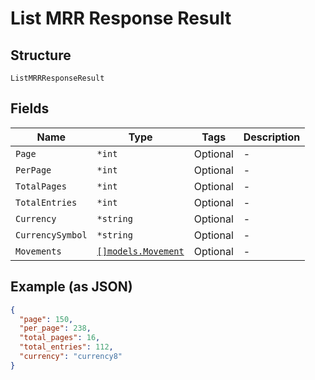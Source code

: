 
# List MRR Response Result

## Structure

`ListMRRResponseResult`

## Fields

| Name | Type | Tags | Description |
|  --- | --- | --- | --- |
| `Page` | `*int` | Optional | - |
| `PerPage` | `*int` | Optional | - |
| `TotalPages` | `*int` | Optional | - |
| `TotalEntries` | `*int` | Optional | - |
| `Currency` | `*string` | Optional | - |
| `CurrencySymbol` | `*string` | Optional | - |
| `Movements` | [`[]models.Movement`](movement.md) | Optional | - |

## Example (as JSON)

```json
{
  "page": 150,
  "per_page": 238,
  "total_pages": 16,
  "total_entries": 112,
  "currency": "currency8"
}
```

